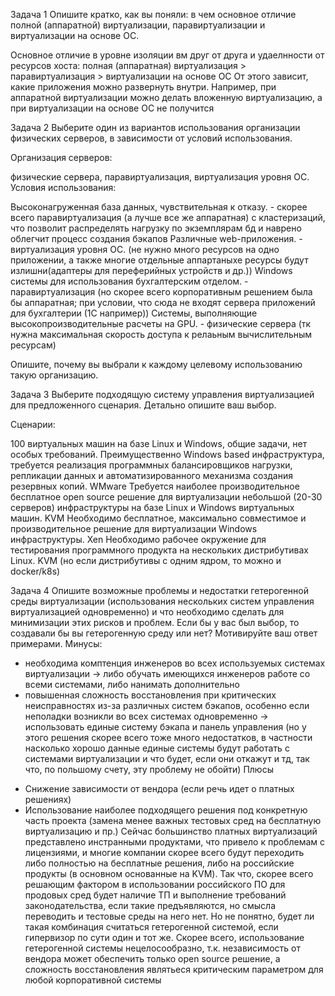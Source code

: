 Задача 1
Опишите кратко, как вы поняли: в чем основное отличие полной (аппаратной) виртуализации, паравиртуализации и виртуализации на основе ОС.

Основное отличие в уровне изоляции вм друг от друга и удаелнности от ресурсов хоста:
полная (аппаратная) виртуализация > паравиртуализация > виртуализации на основе ОС
От этого зависит, какие приложения можно развернуть внутри. Например, при аппаратной виртуализации можно делать вложенную виртуализацию, а при виртуализации на основе ОС не получится

Задача 2
Выберите один из вариантов использования организации физических серверов, в зависимости от условий использования.

Организация серверов:

физические сервера,
паравиртуализация,
виртуализация уровня ОС.
Условия использования:

Высоконагруженная база данных, чувствительная к отказу. - скорее всего паравиртуализация (а лучше все же аппаратная) с кластеризаций, что позволит распределять нагрузку по экземплярам бд и наврено облегчит процесс создания бэкапов
Различные web-приложения. - виртуализация уровня ОС. (не нужно много ресурсов на одно приложении, а также многие отдельные аппартаныхе ресурсы будут излишни(адаптеры для переферийных устройств и др.))
Windows системы для использования бухгалтерским отделом. - паравиртуализация (но скорее всего корпоративным решением была бы аппаратная; при условии, что сюда не входят сервера приложений для бухгалтерии (1С например))
Системы, выполняющие высокопроизводительные расчеты на GPU. - физические сервера (тк нужна максимальная скорость доступа к релаьным вычислительным ресурсам)

Опишите, почему вы выбрали к каждому целевому использованию такую организацию.

Задача 3
Выберите подходящую систему управления виртуализацией для предложенного сценария. Детально опишите ваш выбор.

Сценарии:

100 виртуальных машин на базе Linux и Windows, общие задачи, нет особых требований. Преимущественно Windows based инфраструктура, требуется реализация программных балансировщиков нагрузки, репликации данных и автоматизированного механизма создания резервных копий.
WMware
Требуется наиболее производительное бесплатное open source решение для виртуализации небольшой (20-30 серверов) инфраструктуры на базе Linux и Windows виртуальных машин.
KVM
Необходимо бесплатное, максимально совместимое и производительное решение для виртуализации Windows инфраструктуры. 
Xen
Необходимо рабочее окружение для тестирования программного продукта на нескольких дистрибутивах Linux.
KVM (но если дистрибутивы с одним ядром, то можно и docker/k8s)


Задача 4
Опишите возможные проблемы и недостатки гетерогенной среды виртуализации (использования нескольких систем управления виртуализацией одновременно) и что необходимо сделать для минимизации этих рисков и проблем. Если бы у вас был выбор, то создавали бы вы гетерогенную среду или нет? Мотивируйте ваш ответ примерами.
Минусы:
- необходима комптенция инженеров во всех используемых системах виртуализации -> либо обучать имеющихся инженеров работе со всеми системами, либо нанимать дополнительно
- повышенная сложность восстановления при критических неисправностях из-за различных систем бэкапов, особенно если неполадки возникли во всех системах одновременно -> использовать единые систему бэкапа и панель управления (но у этого решения скорее всего тоже много недостатков, в частности насколько хорошо данные единые системы будут работать с системами виртуализации и что будет, если они откажут и тд, так что, по польшому счету, эту проблему не обойти) 
Плюсы
+ Снижение зависимости от вендора (если речь идет о платных решениях)
+ Использование наиболее подходящего решения под конкретную часть проекта (замена менее важных тестовых сред на бесплатную виртуализацию и пр.)
Сейчас большинство платных виртуализаций представлено инстранными продуктами, что привело к проблемам с лицензиями, и многие компании скорее всего будут переходить либо полностью на бесплатные решения, либо на российские продукты (в основном основанные на KVM). Так что, скорее всего решающим фактором в использовании российского ПО для продовых сред будет наличие ТП и выполнение требований законодательства, если такие предъявляются, но смысла переводить и тестовые среды на него нет.
Но не понятно, будет ли такая комбинация считаться гетерогенной системой, если гипервизор по сути один и тот же. 
Скорее всего, использование гетерогенной системы нецелосообразно, т.к. независимость от вендора может обеспечить только open source решение, а сложность восстановления являтьеся критическим параметром для любой корпоративной системы  